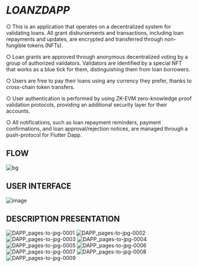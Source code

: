 # *LOANZDAPP* 
○ This is an application that operates on a decentralized system for validating loans. All grant disbursements and transactions, including loan repayments and updates, are encrypted and transferred through non-fungible tokens (NFTs). 

○ Loan grants are approved through anonymous decentralized voting by a group of authorized validators. Validators are identified by a special NFT that works as a blue tick for them, distinguishing them from loan borrowers. 

○ Users are free to pay their loans using any currency they prefer, thanks to cross-chain token transfers. 

○ User authentication is performed by using ZK-EVM zero-knowledge proof validation protocols, providing an additional security layer for their accounts. 

○ All notifications, such as loan repayment reminders, payment confirmations, and loan approval/rejection notices, are managed through a push-protocol for Flutter Dapp.


## FLOW
![bg](https://github.com/Tanmaydeep-Singh/loanzdaap-ETHIndia/assets/92568870/f37ff4a9-6a49-4742-a133-b524d2c6ac38)


## USER INTERFACE
![image](https://github.com/Tanmaydeep-Singh/loanzdaap-ETHIndia/assets/92568870/2bac4f43-e454-44f6-b02e-959bde9d0115)

## DESCRIPTION PRESENTATION
![DAPP_pages-to-jpg-0001](https://github.com/Tanmaydeep-Singh/loanzdaap-ETHIndia/assets/92568870/eeaf3f15-9b1c-45e1-9703-0137ed51eaaa)
![DAPP_pages-to-jpg-0002](https://github.com/Tanmaydeep-Singh/loanzdaap-ETHIndia/assets/92568870/4282121e-4061-48de-adaf-47ad73fd5872)
![DAPP_pages-to-jpg-0003](https://github.com/Tanmaydeep-Singh/loanzdaap-ETHIndia/assets/92568870/4c3dacc4-ab81-47e1-8559-92a0eaf68867)
![DAPP_pages-to-jpg-0004](https://github.com/Tanmaydeep-Singh/loanzdaap-ETHIndia/assets/92568870/19097668-6ae9-4871-930a-6fb10691c52b)
![DAPP_pages-to-jpg-0005](https://github.com/Tanmaydeep-Singh/loanzdaap-ETHIndia/assets/92568870/dfd94150-a69b-4516-ac83-6a508782e259)
![DAPP_pages-to-jpg-0006](https://github.com/Tanmaydeep-Singh/loanzdaap-ETHIndia/assets/92568870/142e890f-4dc6-4d6d-8c05-cb1243102feb)
![DAPP_pages-to-jpg-0007](https://github.com/Tanmaydeep-Singh/loanzdaap-ETHIndia/assets/92568870/d8ed8e97-2735-4efb-9b00-0eb2bbd7dad4)
![DAPP_pages-to-jpg-0008](https://github.com/Tanmaydeep-Singh/loanzdaap-ETHIndia/assets/92568870/6b9683d7-a034-4c92-bfca-4ee1d541992e)
![DAPP_pages-to-jpg-0009](https://github.com/Tanmaydeep-Singh/loanzdaap-ETHIndia/assets/92568870/8170aef2-4c59-4d1e-a005-44c7f64d7a46)





